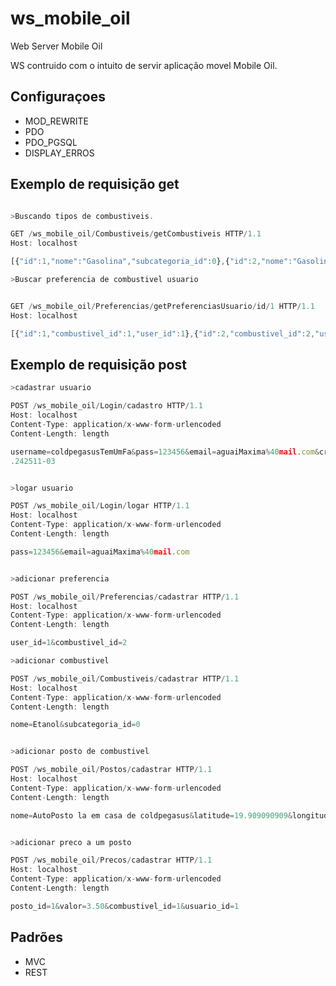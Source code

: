 # ws_mobile_oil
Web Server Mobile Oil

WS contruido com o intuito de servir aplicação movel Mobile Oil.

## Configuraçoes
<ul>
    <li>MOD_REWRITE</li>
    <li>PDO</li>
    <li>PDO_PGSQL</li>
    <li>DISPLAY_ERROS</li>
</ul>

## Exemplo de requisição get

```javascript

>Buscando tipos de combustiveis.

GET /ws_mobile_oil/Combustiveis/getCombustiveis HTTP/1.1
Host: localhost

[{"id":1,"nome":"Gasolina","subcategoria_id":0},{"id":2,"nome":"Gasolina Aditivada","subcategoria_id":1},{"id":3,"nome":"Diesel","subcategoria_id":0},{"id":4,"nome":"Etanol","subcategoria_id":0}]

>Buscar preferencia de combustivel usuario


GET /ws_mobile_oil/Preferencias/getPreferenciasUsuario/id/1 HTTP/1.1
Host: localhost

[{"id":1,"combustivel_id":1,"user_id":1},{"id":2,"combustivel_id":2,"user_id":1}]

```



## Exemplo de requisição post

```javascript
>cadastrar usuario

POST /ws_mobile_oil/Login/cadastro HTTP/1.1
Host: localhost
Content-Type: application/x-www-form-urlencoded
Content-Length: length

username=coldpegasusTemUmFa&pass=123456&email=aguaiMaxima%40mail.com&created=2015-10-15+11%3A40%3A16
.242511-03


>logar usuario

POST /ws_mobile_oil/Login/logar HTTP/1.1
Host: localhost
Content-Type: application/x-www-form-urlencoded
Content-Length: length

pass=123456&email=aguaiMaxima%40mail.com


>adicionar preferencia

POST /ws_mobile_oil/Preferencias/cadastrar HTTP/1.1
Host: localhost
Content-Type: application/x-www-form-urlencoded
Content-Length: length

user_id=1&combustivel_id=2

>adicionar combustivel

POST /ws_mobile_oil/Combustiveis/cadastrar HTTP/1.1
Host: localhost
Content-Type: application/x-www-form-urlencoded
Content-Length: length

nome=Etanol&subcategoria_id=0


>adicionar posto de combustivel

POST /ws_mobile_oil/Postos/cadastrar HTTP/1.1
Host: localhost
Content-Type: application/x-www-form-urlencoded
Content-Length: length

nome=AutoPosto la em casa de coldpegasus&latitude=19.909090909&longitude=78.0000000


>adicionar preco a um posto

POST /ws_mobile_oil/Precos/cadastrar HTTP/1.1
Host: localhost
Content-Type: application/x-www-form-urlencoded
Content-Length: length

posto_id=1&valor=3.50&combustivel_id=1&usuario_id=1

```

## Padrões

<ul>
    <li>MVC</li>
    <li>REST</li>
</ul>

